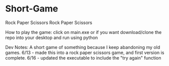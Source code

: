 # Short-Game

Rock Paper Scissors
Rock Paper Scissors


How to play the game: click on main.exe or if you want download/clone the repo into your desktop and run using python



Dev Notes:
A short game of something because I keep abandoning my old games.
6/13 - made this into a rock paper scissors game, and first version is complete.
6/16 - updated the executable to include the "try again" function
